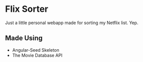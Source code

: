 # Flix Sorter 

Just a little personal webapp made for sorting my Netflix list. Yep.


## Made Using

- Angular-Seed Skeleton
- The Movie Database API